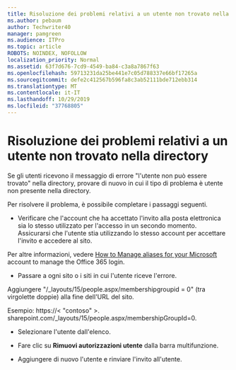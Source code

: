 ```yaml
---
title: Risoluzione dei problemi relativi a un utente non trovato nella directory
ms.author: pebaum
author: Techwriter40
manager: pamgreen
ms.audience: ITPro
ms.topic: article
ROBOTS: NOINDEX, NOFOLLOW
localization_priority: Normal
ms.assetid: 63f7d676-7cd9-4549-ba84-c3a8a7867f63
ms.openlocfilehash: 59713231da25be441e7c05d788337e66bf17265a
ms.sourcegitcommit: defe2c412567b596fa8c3ab52111bde712ebb314
ms.translationtype: MT
ms.contentlocale: it-IT
ms.lasthandoff: 10/29/2019
ms.locfileid: "37768805"
---
```

# <a name="troubleshoot-issue---user-not-found-in-directory"></a>Risoluzione dei problemi relativi a un utente non trovato nella directory

Se gli utenti ricevono il messaggio di errore "l'utente non può essere trovato" nella directory, provare di nuovo in cui il tipo di problema è utente non presente nella directory.

Per risolvere il problema, è possibile completare i passaggi seguenti.

- Verificare che l'account che ha accettato l'invito alla posta elettronica sia lo stesso utilizzato per l'accesso in un secondo momento. Assicurarsi che l'utente stia utilizzando lo stesso account per accettare l'invito e accedere al sito. 

Per altre informazioni, vedere [How to Manage aliases for your Microsoft</a> account to manage the Office 365 login](https://support.microsoft.com/help/12407/microsoft-account-how-to-manage-aliases). 

- Passare a ogni sito o i siti in cui l'utente riceve l'errore. 

Aggiungere "/_layouts/15/people.aspx/membershipgroupid = 0" (tra virgolette doppie) alla fine dell'URL del sito. 

Esempio: https://< "contoso" >. sharepoint.com/_layouts/15/people.aspx/membershipGroupId=0.

- Selezionare l'utente dall'elenco.

- Fare clic su **Rimuovi autorizzazioni utente** dalla barra multifunzione. 
-  Aggiungere di nuovo l'utente e rinviare l'invito all'utente.

